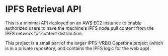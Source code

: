 # IPFS Retrieval API

This is a minimal API deployed on an AWS EC2 instance to enable authorized users to have the machine's IPFS node pull content from the IPFS network for content distribution.

This project is a small part of the larger IPFS-VRBO Capstone project (which is in a private repository, and contains the IPFS logic for the web app).
